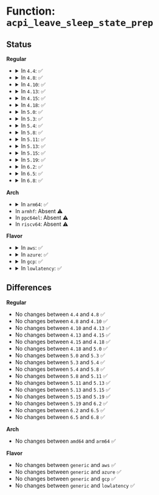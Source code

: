 # Function: <code>acpi_leave_sleep_state_prep</code>

## Status
<b>Regular</b>
<ul>
<li>
<details>
<summary>In <code>4.4</code>: ✅</summary>

```c
acpi_status acpi_leave_sleep_state_prep(u8 sleep_state);
```

**Collision:** Unique Global

**Inline:** No

**Transformation:** False

**Instances:**

```
In drivers/acpi/acpica/hwxfsleep.c (ffffffff8149b9d6)
Location: drivers/acpi/acpica/hwxfsleep.c:469
Inline: False
Direct callers:
  - drivers/acpi/sleep.c:acpi_hibernation_enter
  - drivers/acpi/sleep.c:acpi_hibernation_leave
  - drivers/acpi/sleep.c:acpi_suspend_enter
```
**Symbols:**

```
ffffffff8149b9d6-ffffffff8149b9ef: acpi_leave_sleep_state_prep (STB_GLOBAL)
```
</details>
</li>
<li>
<details>
<summary>In <code>4.8</code>: ✅</summary>

```c
acpi_status acpi_leave_sleep_state_prep(u8 sleep_state);
```

**Collision:** Unique Global

**Inline:** No

**Transformation:** False

**Instances:**

```
In drivers/acpi/acpica/hwxfsleep.c (ffffffff814eaa43)
Location: drivers/acpi/acpica/hwxfsleep.c:412
Inline: False
Direct callers:
  - drivers/acpi/sleep.c:acpi_hibernation_leave
  - drivers/acpi/sleep.c:acpi_hibernation_enter
  - drivers/acpi/sleep.c:acpi_suspend_enter
```
**Symbols:**

```
ffffffff814eaa43-ffffffff814eaa5c: acpi_leave_sleep_state_prep (STB_GLOBAL)
```
</details>
</li>
<li>
<details>
<summary>In <code>4.10</code>: ✅</summary>

```c
acpi_status acpi_leave_sleep_state_prep(u8 sleep_state);
```

**Collision:** Unique Global

**Inline:** No

**Transformation:** False

**Instances:**

```
In drivers/acpi/acpica/hwxfsleep.c (ffffffff8150d2cb)
Location: drivers/acpi/acpica/hwxfsleep.c:412
Inline: False
Direct callers:
  - drivers/acpi/sleep.c:acpi_hibernation_leave
  - drivers/acpi/sleep.c:acpi_hibernation_enter
  - drivers/acpi/sleep.c:acpi_suspend_enter
```
**Symbols:**

```
ffffffff8150d2cb-ffffffff8150d2e4: acpi_leave_sleep_state_prep (STB_GLOBAL)
```
</details>
</li>
<li>
<details>
<summary>In <code>4.13</code>: ✅</summary>

```c
acpi_status acpi_leave_sleep_state_prep(u8 sleep_state);
```

**Collision:** Unique Global

**Inline:** No

**Transformation:** False

**Instances:**

```
In drivers/acpi/acpica/hwxfsleep.c (ffffffff8151d9a1)
Location: drivers/acpi/acpica/hwxfsleep.c:416
Inline: False
Direct callers:
  - drivers/acpi/sleep.c:acpi_hibernation_leave
  - drivers/acpi/sleep.c:acpi_hibernation_enter
  - drivers/acpi/sleep.c:acpi_suspend_enter
```
**Symbols:**

```
ffffffff8151d9a1-ffffffff8151d9ba: acpi_leave_sleep_state_prep (STB_GLOBAL)
```
</details>
</li>
<li>
<details>
<summary>In <code>4.15</code>: ✅</summary>

```c
acpi_status acpi_leave_sleep_state_prep(u8 sleep_state);
```

**Collision:** Unique Global

**Inline:** No

**Transformation:** False

**Instances:**

```
In drivers/acpi/acpica/hwxfsleep.c (ffffffff8156e7b6)
Location: drivers/acpi/acpica/hwxfsleep.c:419
Inline: False
Direct callers:
  - drivers/acpi/sleep.c:acpi_hibernation_leave
  - drivers/acpi/sleep.c:acpi_hibernation_enter
  - drivers/acpi/sleep.c:acpi_suspend_enter
  - drivers/acpi/acpica/dbcmds.c:acpi_db_do_one_sleep_state
```
**Symbols:**

```
ffffffff8156e7b6-ffffffff8156e817: acpi_leave_sleep_state_prep (STB_GLOBAL)
```
</details>
</li>
<li>
<details>
<summary>In <code>4.18</code>: ✅</summary>

```c
acpi_status acpi_leave_sleep_state_prep(u8 sleep_state);
```

**Collision:** Unique Global

**Inline:** No

**Transformation:** False

**Instances:**

```
In drivers/acpi/acpica/hwxfsleep.c (ffffffff815a5496)
Location: drivers/acpi/acpica/hwxfsleep.c:385
Inline: False
Direct callers:
  - drivers/acpi/sleep.c:acpi_hibernation_leave
  - drivers/acpi/sleep.c:acpi_hibernation_enter
  - drivers/acpi/sleep.c:acpi_suspend_enter
  - drivers/acpi/acpica/dbcmds.c:acpi_db_do_one_sleep_state
```
**Symbols:**

```
ffffffff815a5496-ffffffff815a54f7: acpi_leave_sleep_state_prep (STB_GLOBAL)
```
</details>
</li>
<li>
<details>
<summary>In <code>5.0</code>: ✅</summary>

```c
acpi_status acpi_leave_sleep_state_prep(u8 sleep_state);
```

**Collision:** Unique Global

**Inline:** No

**Transformation:** False

**Instances:**

```
In drivers/acpi/acpica/hwxfsleep.c (ffffffff815bde52)
Location: drivers/acpi/acpica/hwxfsleep.c:385
Inline: False
Direct callers:
  - drivers/acpi/sleep.c:acpi_hibernation_leave
  - drivers/acpi/sleep.c:acpi_hibernation_enter
  - drivers/acpi/sleep.c:acpi_suspend_enter
  - drivers/acpi/acpica/dbcmds.c:acpi_db_do_one_sleep_state
```
**Symbols:**

```
ffffffff815bde52-ffffffff815bdeb3: acpi_leave_sleep_state_prep (STB_GLOBAL)
```
</details>
</li>
<li>
<details>
<summary>In <code>5.3</code>: ✅</summary>

```c
acpi_status acpi_leave_sleep_state_prep(u8 sleep_state);
```

**Collision:** Unique Global

**Inline:** No

**Transformation:** False

**Instances:**

```
In drivers/acpi/acpica/hwxfsleep.c (ffffffff815efa22)
Location: drivers/acpi/acpica/hwxfsleep.c:316
Inline: False
Direct callers:
  - drivers/acpi/sleep.c:acpi_hibernation_leave
  - drivers/acpi/sleep.c:acpi_hibernation_enter
  - drivers/acpi/sleep.c:acpi_suspend_enter
  - drivers/acpi/acpica/dbcmds.c:acpi_db_do_one_sleep_state
```
**Symbols:**

```
ffffffff815efa22-ffffffff815efa8e: acpi_leave_sleep_state_prep (STB_GLOBAL)
```
</details>
</li>
<li>
<details>
<summary>In <code>5.4</code>: ✅</summary>

```c
acpi_status acpi_leave_sleep_state_prep(u8 sleep_state);
```

**Collision:** Unique Global

**Inline:** No

**Transformation:** False

**Instances:**

```
In drivers/acpi/acpica/hwxfsleep.c (ffffffff81610eb0)
Location: drivers/acpi/acpica/hwxfsleep.c:316
Inline: False
Direct callers:
  - drivers/acpi/sleep.c:acpi_hibernation_leave
  - drivers/acpi/sleep.c:acpi_hibernation_enter
  - drivers/acpi/sleep.c:acpi_suspend_enter
  - drivers/acpi/acpica/dbcmds.c:acpi_db_do_one_sleep_state
```
**Symbols:**

```
ffffffff81610eb0-ffffffff81610f1c: acpi_leave_sleep_state_prep (STB_GLOBAL)
```
</details>
</li>
<li>
<details>
<summary>In <code>5.8</code>: ✅</summary>

```c
acpi_status acpi_leave_sleep_state_prep(u8 sleep_state);
```

**Collision:** Unique Global

**Inline:** No

**Transformation:** False

**Instances:**

```
In drivers/acpi/acpica/hwxfsleep.c (ffffffff816bd2cd)
Location: drivers/acpi/acpica/hwxfsleep.c:319
Inline: False
Direct callers:
  - drivers/acpi/sleep.c:acpi_hibernation_leave
  - drivers/acpi/sleep.c:acpi_hibernation_enter
  - drivers/acpi/sleep.c:acpi_suspend_enter
  - drivers/acpi/acpica/dbcmds.c:acpi_db_do_one_sleep_state
```
**Symbols:**

```
ffffffff816bd2cd-ffffffff816bd339: acpi_leave_sleep_state_prep (STB_GLOBAL)
```
</details>
</li>
<li>
<details>
<summary>In <code>5.11</code>: ✅</summary>

```c
acpi_status acpi_leave_sleep_state_prep(u8 sleep_state);
```

**Collision:** Unique Global

**Inline:** No

**Transformation:** False

**Instances:**

```
In drivers/acpi/acpica/hwxfsleep.c (ffffffff816dae6f)
Location: drivers/acpi/acpica/hwxfsleep.c:319
Inline: False
Direct callers:
  - drivers/acpi/sleep.c:acpi_hibernation_leave
  - drivers/acpi/sleep.c:acpi_hibernation_enter
  - drivers/acpi/sleep.c:acpi_suspend_enter
  - drivers/acpi/acpica/dbcmds.c:acpi_db_do_one_sleep_state
```
**Symbols:**

```
ffffffff816dae6f-ffffffff816daedb: acpi_leave_sleep_state_prep (STB_GLOBAL)
```
</details>
</li>
<li>
<details>
<summary>In <code>5.13</code>: ✅</summary>

```c
acpi_status acpi_leave_sleep_state_prep(u8 sleep_state);
```

**Collision:** Unique Global

**Inline:** No

**Transformation:** False

**Instances:**

```
In drivers/acpi/acpica/hwxfsleep.c (ffffffff816bce06)
Location: drivers/acpi/acpica/hwxfsleep.c:319
Inline: False
Direct callers:
  - drivers/acpi/sleep.c:acpi_hibernation_leave
  - drivers/acpi/sleep.c:acpi_hibernation_enter
  - drivers/acpi/sleep.c:acpi_suspend_enter
  - drivers/acpi/acpica/dbcmds.c:acpi_db_do_one_sleep_state
```
**Symbols:**

```
ffffffff816bce06-ffffffff816bce72: acpi_leave_sleep_state_prep (STB_GLOBAL)
```
</details>
</li>
<li>
<details>
<summary>In <code>5.15</code>: ✅</summary>

```c
acpi_status acpi_leave_sleep_state_prep(u8 sleep_state);
```

**Collision:** Unique Global

**Inline:** No

**Transformation:** False

**Instances:**

```
In drivers/acpi/acpica/hwxfsleep.c (ffffffff81734092)
Location: drivers/acpi/acpica/hwxfsleep.c:324
Inline: False
Direct callers:
  - drivers/acpi/sleep.c:acpi_hibernation_leave
  - drivers/acpi/sleep.c:acpi_hibernation_enter
  - drivers/acpi/sleep.c:acpi_suspend_enter
  - drivers/acpi/acpica/dbcmds.c:acpi_db_do_one_sleep_state
```
**Symbols:**

```
ffffffff81734092-ffffffff817340fe: acpi_leave_sleep_state_prep (STB_GLOBAL)
```
</details>
</li>
<li>
<details>
<summary>In <code>5.19</code>: ✅</summary>

```c
acpi_status acpi_leave_sleep_state_prep(u8 sleep_state);
```

**Collision:** Unique Global

**Inline:** No

**Transformation:** False

**Instances:**

```
In drivers/acpi/acpica/hwxfsleep.c (ffffffff81865389)
Location: drivers/acpi/acpica/hwxfsleep.c:324
Inline: False
Direct callers:
  - drivers/acpi/sleep.c:acpi_hibernation_leave
  - drivers/acpi/sleep.c:acpi_hibernation_enter
  - drivers/acpi/sleep.c:acpi_suspend_enter
  - drivers/acpi/acpica/dbcmds.c:acpi_db_do_one_sleep_state
```
**Symbols:**

```
ffffffff81865389-ffffffff81865404: acpi_leave_sleep_state_prep (STB_GLOBAL)
```
</details>
</li>
<li>
<details>
<summary>In <code>6.2</code>: ✅</summary>

```c
acpi_status acpi_leave_sleep_state_prep(u8 sleep_state);
```

**Collision:** Unique Global

**Inline:** No

**Transformation:** False

**Instances:**

```
In drivers/acpi/acpica/hwxfsleep.c (ffffffff819a3470)
Location: drivers/acpi/acpica/hwxfsleep.c:324
Inline: False
Direct callers:
  - drivers/acpi/sleep.c:acpi_hibernation_leave
  - drivers/acpi/sleep.c:acpi_hibernation_enter
  - drivers/acpi/sleep.c:acpi_suspend_enter
  - drivers/acpi/acpica/dbcmds.c:acpi_db_do_one_sleep_state
```
**Symbols:**

```
ffffffff819a3470-ffffffff819a34ec: acpi_leave_sleep_state_prep (STB_GLOBAL)
```
</details>
</li>
<li>
<details>
<summary>In <code>6.5</code>: ✅</summary>

```c
acpi_status acpi_leave_sleep_state_prep(u8 sleep_state);
```

**Collision:** Unique Global

**Inline:** No

**Transformation:** False

**Instances:**

```
In drivers/acpi/acpica/hwxfsleep.c (ffffffff819ea120)
Location: drivers/acpi/acpica/hwxfsleep.c:324
Inline: False
Direct callers:
  - drivers/acpi/sleep.c:acpi_hibernation_leave
  - drivers/acpi/sleep.c:acpi_hibernation_enter
  - drivers/acpi/sleep.c:acpi_suspend_enter
  - drivers/acpi/acpica/dbcmds.c:acpi_db_do_one_sleep_state
```
**Symbols:**

```
ffffffff819ea120-ffffffff819ea19c: acpi_leave_sleep_state_prep (STB_GLOBAL)
```
</details>
</li>
<li>
<details>
<summary>In <code>6.8</code>: ✅</summary>

```c
acpi_status acpi_leave_sleep_state_prep(u8 sleep_state);
```

**Collision:** Unique Global

**Inline:** No

**Transformation:** False

**Instances:**

```
In drivers/acpi/acpica/hwxfsleep.c (ffffffff81a34ea0)
Location: drivers/acpi/acpica/hwxfsleep.c:324
Inline: False
Direct callers:
  - drivers/acpi/sleep.c:acpi_hibernation_leave
  - drivers/acpi/sleep.c:acpi_hibernation_enter
  - drivers/acpi/sleep.c:acpi_suspend_enter
  - drivers/acpi/acpica/dbcmds.c:acpi_db_do_one_sleep_state
```
**Symbols:**

```
ffffffff81a34ea0-ffffffff81a34f1c: acpi_leave_sleep_state_prep (STB_GLOBAL)
```
</details>
</li>
</ul>
<b>Arch</b>
<ul>
<li>
<details>
<summary>In <code>arm64</code>: ✅</summary>

```c
acpi_status acpi_leave_sleep_state_prep(u8 sleep_state);
```

**Collision:** Unique Global

**Inline:** No

**Transformation:** False

**Instances:**

```
In drivers/acpi/acpica/hwxfsleep.c (ffff80001078b6cc)
Location: drivers/acpi/acpica/hwxfsleep.c:316
Inline: False
```
**Symbols:**

```
ffff80001078b6cc-ffff80001078b6f8: acpi_leave_sleep_state_prep (STB_GLOBAL)
```
</details>
</li>
<li>
In <code>armhf</code>: Absent ⚠️
</li>
<li>
In <code>ppc64el</code>: Absent ⚠️
</li>
<li>
In <code>riscv64</code>: Absent ⚠️
</li>
</ul>
<b>Flavor</b>
<ul>
<li>
<details>
<summary>In <code>aws</code>: ✅</summary>

```c
acpi_status acpi_leave_sleep_state_prep(u8 sleep_state);
```

**Collision:** Unique Global

**Inline:** No

**Transformation:** False

**Instances:**

```
In drivers/acpi/acpica/hwxfsleep.c (ffffffff815f1af3)
Location: drivers/acpi/acpica/hwxfsleep.c:316
Inline: False
Direct callers:
  - drivers/acpi/sleep.c:acpi_hibernation_leave
  - drivers/acpi/sleep.c:acpi_hibernation_enter
```
**Symbols:**

```
ffffffff815f1af3-ffffffff815f1b17: acpi_leave_sleep_state_prep (STB_GLOBAL)
```
</details>
</li>
<li>
<details>
<summary>In <code>azure</code>: ✅</summary>

```c
acpi_status acpi_leave_sleep_state_prep(u8 sleep_state);
```

**Collision:** Unique Global

**Inline:** No

**Transformation:** False

**Instances:**

```
In drivers/acpi/acpica/hwxfsleep.c (ffffffff815dd095)
Location: drivers/acpi/acpica/hwxfsleep.c:316
Inline: False
Direct callers:
  - drivers/acpi/sleep.c:acpi_hibernation_leave
  - drivers/acpi/sleep.c:acpi_hibernation_enter
  - drivers/acpi/sleep.c:acpi_suspend_enter
```
**Symbols:**

```
ffffffff815dd095-ffffffff815dd0b9: acpi_leave_sleep_state_prep (STB_GLOBAL)
```
</details>
</li>
<li>
<details>
<summary>In <code>gcp</code>: ✅</summary>

```c
acpi_status acpi_leave_sleep_state_prep(u8 sleep_state);
```

**Collision:** Unique Global

**Inline:** No

**Transformation:** False

**Instances:**

```
In drivers/acpi/acpica/hwxfsleep.c (ffffffff81605190)
Location: drivers/acpi/acpica/hwxfsleep.c:316
Inline: False
Direct callers:
  - drivers/acpi/sleep.c:acpi_hibernation_leave
  - drivers/acpi/sleep.c:acpi_hibernation_enter
  - drivers/acpi/sleep.c:acpi_suspend_enter
  - drivers/acpi/acpica/dbcmds.c:acpi_db_do_one_sleep_state
```
**Symbols:**

```
ffffffff81605190-ffffffff816051fc: acpi_leave_sleep_state_prep (STB_GLOBAL)
```
</details>
</li>
<li>
<details>
<summary>In <code>lowlatency</code>: ✅</summary>

```c
acpi_status acpi_leave_sleep_state_prep(u8 sleep_state);
```

**Collision:** Unique Global

**Inline:** No

**Transformation:** False

**Instances:**

```
In drivers/acpi/acpica/hwxfsleep.c (ffffffff8161f040)
Location: drivers/acpi/acpica/hwxfsleep.c:316
Inline: False
Direct callers:
  - drivers/acpi/sleep.c:acpi_hibernation_leave
  - drivers/acpi/sleep.c:acpi_hibernation_enter
  - drivers/acpi/sleep.c:acpi_suspend_enter
  - drivers/acpi/acpica/dbcmds.c:acpi_db_do_one_sleep_state
```
**Symbols:**

```
ffffffff8161f040-ffffffff8161f0ac: acpi_leave_sleep_state_prep (STB_GLOBAL)
```
</details>
</li>
</ul>

## Differences
<b>Regular</b>
<ul>
<li>
No changes between <code>4.4</code> and <code>4.8</code> ✅
</li>
<li>
No changes between <code>4.8</code> and <code>4.10</code> ✅
</li>
<li>
No changes between <code>4.10</code> and <code>4.13</code> ✅
</li>
<li>
No changes between <code>4.13</code> and <code>4.15</code> ✅
</li>
<li>
No changes between <code>4.15</code> and <code>4.18</code> ✅
</li>
<li>
No changes between <code>4.18</code> and <code>5.0</code> ✅
</li>
<li>
No changes between <code>5.0</code> and <code>5.3</code> ✅
</li>
<li>
No changes between <code>5.3</code> and <code>5.4</code> ✅
</li>
<li>
No changes between <code>5.4</code> and <code>5.8</code> ✅
</li>
<li>
No changes between <code>5.8</code> and <code>5.11</code> ✅
</li>
<li>
No changes between <code>5.11</code> and <code>5.13</code> ✅
</li>
<li>
No changes between <code>5.13</code> and <code>5.15</code> ✅
</li>
<li>
No changes between <code>5.15</code> and <code>5.19</code> ✅
</li>
<li>
No changes between <code>5.19</code> and <code>6.2</code> ✅
</li>
<li>
No changes between <code>6.2</code> and <code>6.5</code> ✅
</li>
<li>
No changes between <code>6.5</code> and <code>6.8</code> ✅
</li>
</ul>
<b>Arch</b>
<ul>
<li>
No changes between <code>amd64</code> and <code>arm64</code> ✅
</li>
</ul>
<b>Flavor</b>
<ul>
<li>
No changes between <code>generic</code> and <code>aws</code> ✅
</li>
<li>
No changes between <code>generic</code> and <code>azure</code> ✅
</li>
<li>
No changes between <code>generic</code> and <code>gcp</code> ✅
</li>
<li>
No changes between <code>generic</code> and <code>lowlatency</code> ✅
</li>
</ul>
